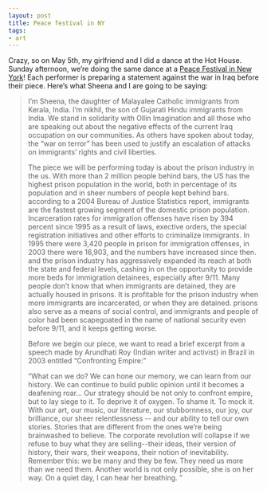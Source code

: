 ```yaml
---
layout: post
title: Peace festival in NY
tags:
- art
---
```

Crazy, so on May 5th, my girlfriend and I did a dance at the Hot House. Sunday afternoon, we’re doing the same dance at a [Peace Festival in New York](http://ollinimagination.blogspot.com/2006/03/dance-for-peace-festival-06_23.html)! Each performer is preparing a statement against the war in Iraq before their piece. Here’s what Sheena and I are going to be saying:

> 
> I’m Sheena, the daughter of Malayalee Catholic immigrants from Kerala, India. I’m nikhil, the son of Gujarati Hindu immigrants from India. We stand in solidarity with Ollin Imagination and all those who are speaking out about the negative effects of the current Iraq occupation on our communities. As others have spoken about today, the “war on terror” has been used to justify an escalation of attacks on immigrants’ rights and civil liberties.
> 
> The piece we will be performing today is about the prison industry in the us. With more than 2 million people behind bars, the US has the highest prison population in the world, both in percentage of its population and in sheer numbers of people kept behind bars. according to a 2004 Bureau of Justice Statistics report, immigrants are the fastest growing segment of the domestic prison population. Incarceration rates for immigration offenses have risen by 394 percent since 1995 as a result of laws, exective orders, the special registration initiatives and other efforts to criminalize immigrants. In 1995 there were 3,420 people in prison for immigration offenses, in 2003 there were 16,903, and the numbers have increased since then. and the prison industry has aggressively expanded its reach at both the state and federal levels, cashing in on the opportunity to provide more beds for immigration detainees, especially after 9/11. Many people don’t know that when immigrants are detained, they are actually housed in prisons. It is profitable for the prison industry when more immigrants are incarcerated, or when they are detained. prisons also serve as a means of social control, and immigrants and people of color had been scapegoated in the name of national security even before 9/11, and it keeps getting worse.
> 
> Before we begin our piece, we want to read a brief excerpt from a speech made by Arundhati Roy (Indian writer and activist) in Brazil in 2003 entitled “Confronting Empire:”
> 
> “What can we do? We can hone our memory, we can learn from our history. We can continue to build public opinion until it becomes a deafening roar... Our strategy should be not only to confront empire, but to lay siege to it. To deprive it of oxygen. To shame it. To mock it. With our art, our music, our literature, our stubbornness, our joy, our brilliance, our sheer relentlessness -- and our ability to tell our own stories. Stories that are different from the ones we’re being brainwashed to believe. The corporate revolution will collapse if we refuse to buy what they are selling--their ideas, their version of history, their wars, their weapons, their notion of inevitability. Remember this: we be many and they be few. They need us more than we need them. Another world is not only possible, she is on her way. On a quiet day, I can hear her breathing. ”
> 

